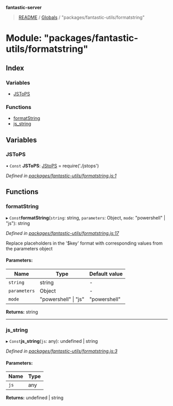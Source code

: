 **fantastic-server**

> [README](../README.md) / [Globals](../globals.md) / "packages/fantastic-utils/formatstring"

# Module: "packages/fantastic-utils/formatstring"

## Index

### Variables

* [JSToPS](_packages_fantastic_utils_formatstring_.md#jstops)

### Functions

* [formatString](_packages_fantastic_utils_formatstring_.md#formatstring)
* [js\_string](_packages_fantastic_utils_formatstring_.md#js_string)

## Variables

### JSToPS

• `Const` **JSToPS**: [JStoPS](_packages_fantastic_utils_jstops_.md#jstops) = require('./jstops')

*Defined in [packages/fantastic-utils/formatstring.js:1](https://github.com/besimorhino/project-fantastic/blob/a9b4b41/packages/fantastic-utils/formatstring.js#L1)*

## Functions

### formatString

▸ `Const`**formatString**(`string`: string, `parameters`: Object, `mode`: \"powershell\" \| \"js\"): string

*Defined in [packages/fantastic-utils/formatstring.js:17](https://github.com/besimorhino/project-fantastic/blob/a9b4b41/packages/fantastic-utils/formatstring.js#L17)*

Replace placeholders in the '$key' format with corresponding values from the parameters object

#### Parameters:

Name | Type | Default value |
------ | ------ | ------ |
`string` | string | - |
`parameters` | Object | - |
`mode` | \"powershell\" \| \"js\" | "powershell" |

**Returns:** string

___

### js\_string

▸ `Const`**js_string**(`js`: any): undefined \| string

*Defined in [packages/fantastic-utils/formatstring.js:3](https://github.com/besimorhino/project-fantastic/blob/a9b4b41/packages/fantastic-utils/formatstring.js#L3)*

#### Parameters:

Name | Type |
------ | ------ |
`js` | any |

**Returns:** undefined \| string
